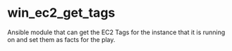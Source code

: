 # win_ec2_get_tags

Ansible module that can get the EC2 Tags for the instance that it is running on
and set them as facts for the play.
